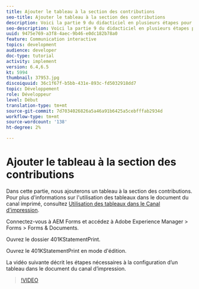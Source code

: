 ```yaml
---
title: Ajouter le tableau à la section des contributions
seo-title: Ajouter le tableau à la section des contributions
description: Voici la partie 9 du didacticiel en plusieurs étapes pour créer votre premier document de communication interactif.Dans cette partie, nous allons ajouter un tableau à la section des contributions.
seo-description: Voici la partie 9 du didacticiel en plusieurs étapes pour créer votre premier document de communication interactif.Dans cette partie, nous allons ajouter un tableau à la section des contributions.
uuid: 9475e769-a3f8-4aec-9b46-e0dc182b78a0
feature: Communication interactive
topics: development
audience: developer
doc-type: tutorial
activity: implement
version: 6.4,6.5
kt: 5994
thumbnail: 37953.jpg
discoiquuid: 36c1f67f-b5bb-431e-893c-fd5032918dd7
topic: Développement
role: Développeur
level: Début
translation-type: tm+mt
source-git-commit: 7d7034026826a5a46a91b6425a5cebfffab2934d
workflow-type: tm+mt
source-wordcount: '138'
ht-degree: 2%

---
```



# Ajouter le tableau à la section des contributions

Dans cette partie, nous ajouterons un tableau à la section des contributions.
Pour plus d&#39;informations sur l&#39;utilisation des tableaux dans le document du canal imprimé, consultez [Utilisation des tableaux dans le Canal d&#39;impression](/help/forms/interactive-communications/table-in-print-channel-documents-video-use.md).

Connectez-vous à AEM Forms et accédez à Adobe Experience Manager > Forms > Forms &amp; Documents.

Ouvrez le dossier 401KStatementPrint.

Ouvrez le 401KStatementPrint en mode d&#39;édition.

La vidéo suivante décrit les étapes nécessaires à la configuration d’un tableau dans le document du canal d’impression.

>[!VIDEO](https://video.tv.adobe.com/v/22387t1?quality=9&learn=on)

